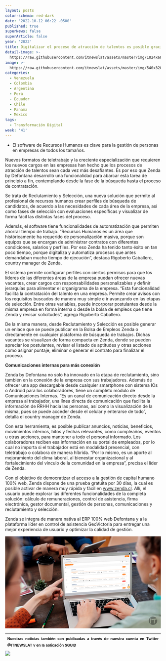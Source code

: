 ```yaml
---
layout: posts
color-schema: red-dark
date: '2022-10-12 06:22 -0500'
published: true
superNews: false
superArticle: false
year: '2022'
title: Digitalizar el proceso de atracción de talentos es posible gracias a Zenda
detail-image: >-
  https://raw.githubusercontent.com/itnewslat/assets/master/img/1024x680/mujeres-con-laptop-g.jpg
image: >-
  https://raw.githubusercontent.com/itnewslat/assets/master/img/540x320/mujeres-con-laptop-p.jpg
categories:
  - Venezuela
  - Colombia
  - Argentina
  - Perú
  - Ecuador
  - Chile
  - Panama
  - Mexico
tags:
  - Transformación Digital
week: '41'
---
```

- El software de Recursos Humanos es clave para la gestión de personas en empresas de todos los tamaños.

Nuevos formatos de teletrabajo y la creciente especialización que requieren los nuevos cargos en las empresas han hecho que los procesos de atracción de talentos sean cada vez más desafiantes. Es por eso que Zenda by Defontana desarrolló una funcionalidad para abarcar esta tarea de principio a fin, contemplando desde la fase de la búsqueda hasta el proceso de contratación.  

Se trata de Reclutamiento y Selección, una nueva solución que permite al profesional de recursos humanos crear perfiles de búsqueda de candidatos, de acuerdo a las necesidades de cada área de la empresa, así como fases de selección con evaluaciones específicas y visualizar de forma fácil las distintas fases del proceso. 

Además, el software tiene funcionalidades de automatización que permiten ahorrar tiempo de trabajo. “Recursos Humanos es un área que históricamente ha requerido de personalización masiva, porque son equipos que se encargan de administrar contratos con diferentes condiciones, salarios y perfiles. Por eso Zenda ha tenido tanto éxito en tan poco tiempo, porque digitaliza y automatiza procesos que antes demandaban mucho tiempo de ejecución”, destaca Rigoberto Caballero, country manager de Zenda. 

El sistema permite configurar perfiles con ciertos permisos para que los líderes de las diferentes áreas de la empresa puedan ofrecer nuevas vacantes, crear cargos con responsabilidades personalizables y definir jerarquías para alimentar el organigrama de la empresa. “Esta funcionalidad facilita la contratación del talento en una empresa. Permite crear avisos con los requisitos buscados de manera muy simple e ir avanzando en las etapas de selección. Entre otras variables, puede incorporar postulantes desde la misma empresa en forma interna o desde la bolsa de empleos que tiene Zenda y revisar solicitudes”, agrega Rigoberto Caballero. 

De la misma manera, desde Reclutamiento y Selección es posible generar un enlace que se puede publicar en la Bolsa de Empleos Zenda o directamente en cualquier plataforma de búsqueda de trabajos. Dichas vacantes se visualizan de forma compacta en Zenda, donde se pueden apreciar los postulantes, revisar el listado de aptitudes y otras acciones como asignar puntaje, eliminar o generar el contrato para finalizar el proceso.

**Comunicaciones internas para más conexión**

Zenda by Defontana no solo ha innovado en la etapa de reclutamiento, sino también en la conexión de la empresa con sus trabajadores. Además de ofrecer una app descargable desde cualquier smartphone con sistema IOs o Android para los colaboradores, tiene un completo módulo de Comunicaciones Internas. “Es un canal de comunicación directo desde la empresa al trabajador, una línea directa de comunicación que facilita la información de RRHH hacia las personas, así como la visualización de la misma, pues se puede acceder desde el celular y enterarse de todo”, detalla el country manager de Zenda.

Con esta herramienta, es posible publicar anuncios, noticias, beneficios, movimientos internos, hitos y fechas relevantes, como cumpleaños, eventos u otras acciones, para mantener a todo el personal informado. Los colaboradores reciben esa información en su portal de empleados, por lo cual no importa si el trabajador está en modalidad presencial, con teletrabajo o colabora de manera híbrida. “Por lo mismo, es un aporte al mejoramiento del clima laboral, al bienestar organizacional y al fortalecimiento del vínculo de la comunidad en la empresa”, precisa el líder de Zenda. 

Con el objetivo de democratizar el acceso a la gestión de capital humano 100% web, Zenda dispone de una prueba gratuita por 30 días, la cual es posible activar de manera muy rápida y fácil en www.zenda.cl. Allí, el usuario puede explorar las diferentes funcionalidades de la completa solución: cálculo de remuneraciones, control de asistencia, firma electrónica, gestor documental, gestión de personas, comunicaciones y reclutamiento y selección. 

Zenda se integra de manera nativa al ERP 100% web Defontana y a la plataforma líder en control de asistencia GeoVictoria para entregar una mejor experiencia de usuario y optimizar la calidad de gestión.

![](https://raw.githubusercontent.com/itnewslat/assets/master/img/540x320/mujeres-con-laptop-p.jpg)

<table style="height: 42px;" width="569">
<tbody>
<tr>
<td style="text-align: justify;"><sub><strong>Nuestras noticias también son publicadas a través de nuestra cuenta en Twitter <a href="https://twitter.com/itnewslat?lang=es">@ITNEWSLAT</a> y en la aplicación <a href="https://squidapp.co/en/">SQUID</a></strong></sub></td>
</tr>
</tbody>
</table>

<img src="https://tracker.metricool.com/c3po.jpg?hash=56f88a41e39ab42c063cc51676587a04"/>
